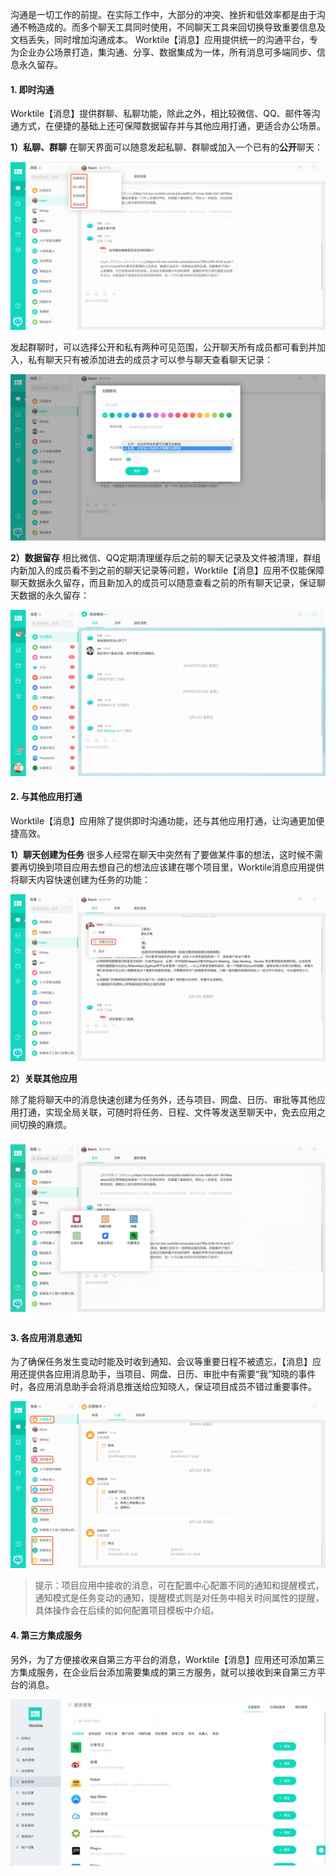 沟通是一切工作的前提。在实际工作中，大部分的冲突、挫折和低效率都是由于沟通不畅造成的。而多个聊天工具同时使用，不同聊天工具来回切换导致重要信息及文档丢失，同时增加沟通成本。
Worktile【消息】应用提供统一的沟通平台，专为企业办公场景打造，集沟通、分享、数据集成为一体，所有消息可多端同步、信息永久留存。

#### 1. 即时沟通

Worktile【消息】提供群聊、私聊功能，除此之外，相比较微信、QQ、邮件等沟通方式，在便捷的基础上还可保障数据留存并与其他应用打通，更适合办公场景。

**1）私聊、群聊**
在聊天界面可以随意发起私聊、群聊或加入一个已有的**公开**聊天：

![](/assets/消息-聊天.png)

发起群聊时，可以选择公开和私有两种可见范围，公开聊天所有成员都可看到并加入，私有聊天只有被添加进去的成员才可以参与聊天查看聊天记录：

![](/assets/消息-群聊.png)

**2）数据留存**
相比微信、QQ定期清理缓存后之前的聊天记录及文件被清理，群组内新加入的成员看不到之前的聊天记录等问题，Worktile【消息】应用不仅能保障聊天数据永久留存，而且新加入的成员可以随意查看之前的所有聊天记录，保证聊天数据的永久留存：

![](/assets/消息-数据留存.png)

#### 2. 与其他应用打通

Worktile【消息】应用除了提供即时沟通功能，还与其他应用打通，让沟通更加便捷高效。

**1）聊天创建为任务**
很多人经常在聊天中突然有了要做某件事的想法，这时候不需要再切换到项目应用去想自己的想法应该建在哪个项目里，Worktile消息应用提供将聊天内容快速创建为任务的功能：

![](/assets/消息-转为任务.png)

**2）关联其他应用**

除了能将聊天中的消息快速创建为任务外，还与项目、网盘、日历、审批等其他应用打通，实现全局关联，可随时将任务、日程、文件等发送至聊天中，免去应用之间切换的麻烦。

![](/assets/消息-关联其他应用.gif)

#### 3. 各应用消息通知

为了确保任务发生变动时能及时收到通知、会议等重要日程不被遗忘，【消息】应用还提供各应用消息助手，当项目、网盘、日历、审批中有需要“我”知晓的事件时，各应用消息助手会将消息推送给应知晓人，保证项目成员不错过重要事件。

![](/assets/消息-应用助手.png)

> 提示：项目应用中接收的消息，可在配置中心配置不同的通知和提醒模式，通知模式是任务变动的通知，提醒模式则是对任务中相关时间属性的提醒，具体操作会在后续的如何配置项目模板中介绍。

#### 4. 第三方集成服务

另外，为了方便接收来自第三方平台的消息，Worktile【消息】应用还可添加第三方集成服务，在企业后台添加需要集成的第三方服务，就可以接收到来自第三方平台的消息。

![](/assets/消息-第三方集成.png)




